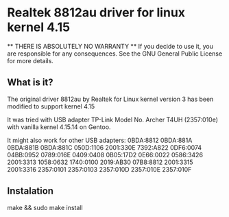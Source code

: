 Realtek 8812au driver for linux kernel 4.15
==============

** THERE IS ABSOLUTELY NO WARRANTY **
If you decide to use it, you are responsible for any consequences.
See the GNU General Public License for more details.

What is it?
--------------

The original driver 8812au by Realtek for Linux kernel version 3 has been modified to support kernel 4.15

It was tried with USB adapter TP-Link Model No. Archer T4UH (2357:010e) with vanilla kernel 4.15.14 on Gentoo.

It might also work for other USB adapters:
0BDA:8812
0BDA:881A
0BDA:881B
0BDA:881C
050D:1106
2001:330E
7392:A822
0DF6:0074
04BB:0952
0789:016E
0409:0408
0B05:17D2
0E66:0022
0586:3426
2001:3313
1058:0632
1740:0100
2019:AB30
07B8:8812
2001:3315
2001:3316
2357:0101
2357:0103
2357:010D
2357:010E
2357:010F

Instalation
--------------

make && sudo make install

